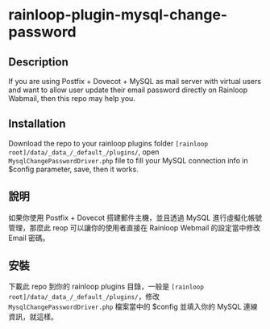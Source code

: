 # rainloop-plugin-mysql-change-password

## Description

If you are using Postfix + Dovecot + MySQL as mail server with virtual users and want to allow user update their email password directly on Rainloop Wabmail, then this repo may help you. 

## Installation

Download the repo to your rainloop plugins folder `[rainloop root]/data/_data_/_default_/plugins/`, open `MysqlChangePasswordDriver.php` file to fill your MySQL connection info in $config parameter, save, then it works.

## 說明

如果你使用 Postfix + Dovecot 搭建郵件主機，並且透過 MySQL 進行虛擬化帳號管理，那麼此 reop 可以讓你的使用者直接在 Rainloop Webmail 的設定當中修改 Email 密碼。

## 安裝

下載此 repo 到你的 rainloop plugins 目錄，一般是 `[rainloop root]/data/_data_/_default_/plugins/`，修改 `MysqlChangePasswordDriver.php` 檔案當中的 $config 並填入你的 MySQL 連線資訊，就這樣。
